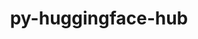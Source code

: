 ---
title: "py-huggingface-hub"
layout: cache
categories: [package, v0.20.0]
meta: {"versions": ["0.10.1"], "compilers": ["gcc@=11.3.0"], "oss": ["ubuntu22.04"], "platforms": ["linux"], "targets": ["x86_64_v3"], "stacks": ["ml-linux-x86_64-cpu", "ml-linux-x86_64-cuda", "ml-linux-x86_64-rocm", "root"], "num_specs": 1, "num_specs_by_stack": {"ml-linux-x86_64-cuda": 1, "ml-linux-x86_64-rocm": 1, "root": 1, "ml-linux-x86_64-cpu": 1}}
spec_details: [{"hash": "ej6uhys7p5mnmqkjh3hppsqy3dgn7sft", "compiler": "gcc@=11.3.0", "versions": ["0.10.1"], "os": "ubuntu22.04", "platform": "linux", "target": "x86_64_v3", "variants": ["build_system=python_pip"], "stacks": ["ml-linux-x86_64-cuda", "ml-linux-x86_64-rocm", "root", "ml-linux-x86_64-cpu"], "size": "-", "tarball": "https://binaries.spack.io/releases/v0.20.0/build_cache/linux-ubuntu22.04-x86_64_v3/gcc-11.3.0/py-huggingface-hub-0.10.1/linux-ubuntu22.04-x86_64_v3-gcc-11.3.0-py-huggingface-hub-0.10.1-ej6uhys7p5mnmqkjh3hppsqy3dgn7sft.spack"}]
---